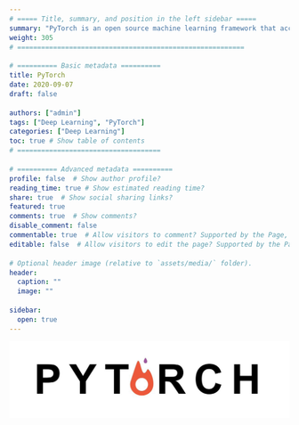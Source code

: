 ```yaml
---
# ===== Title, summary, and position in the left sidebar =====
summary: "PyTorch is an open source machine learning framework that accelerates the path from research prototyping to production deployment."
weight: 305
# =========================================================

# ========== Basic metadata ==========
title: PyTorch
date: 2020-09-07
draft: false
 
authors: ["admin"]
tags: ["Deep Learning", "PyTorch"]
categories: ["Deep Learning"]
toc: true # Show table of contents
# ====================================

# ========== Advanced metadata ========== 
profile: false  # Show author profile?
reading_time: true # Show estimated reading time?
share: true  # Show social sharing links?
featured: true
comments: true  # Show comments?
disable_comment: false
commentable: true  # Allow visitors to comment? Supported by the Page, Post, and Book content types.
editable: false  # Allow visitors to edit the page? Supported by the Page, Post, and Book content types.

# Optional header image (relative to `assets/media/` folder).
header:
  caption: ""
  image: ""

sidebar:
  open: true
---
```


![pytorch](https://raw.githubusercontent.com/EckoTan0804/upic-repo/master/uPic/pytorch.jpeg)

<!-- TODO: Add `list_children` shortcode -->